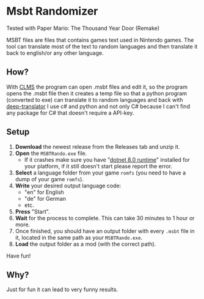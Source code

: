 # Msbt Randomizer

Tested with Paper Mario: The Thousand Year Door (Remake)

MSBT files are files that contains games text used in Nintendo games.
The tool can translate most of the text to random languages and then translate it back to english/or any other language.

## How?
With [CLMS](https://github.com/KillzXGaming/CLMS) the program can open .msbt files and edit it,
so the program opens the .msbt file then it creates a temp file so that a python program (converted to exe) can
translate it to random languages and back with [deep-translator]([[https://github.com/KillzXGaming/CLMS](https://pypi.org/project/googletrans/](https://pypi.org/project/deep-translator/)))
I use c# and python and not only C# because I can't find any package for C# that doesn't require a API-key.

## Setup

1. **Download** the newest release from the Releases tab and unzip it.
2. **Open** the `MSBTRando.exe` file.
   - If it crashes make sure you have "[dotnet 8.0 runtime](https://dotnet.microsoft.com/en-us/download/dotnet/8.0)"
     installed for your platform, if it still doesn't start please report the error.
3. **Select** a language folder from your game `romfs` (you need to have a dump of your game `romfs`).
4. **Write** your desired output language code:
   - "en" for English
   - "de" for German
   - etc.
5. **Press** "Start".
6. **Wait** for the process to complete. This can take 30 minutes to 1 hour or more.
7. Once finished, you should have an output folder with every `.msbt` file in it, located in the same path as your `MSBTRando.exe`.
8. **Load** the output folder as a mod (with the correct path).

Have fun!

## Why?
Just for fun it can lead to very funny results.
